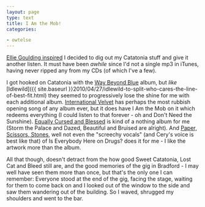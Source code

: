 ```yaml
---
layout: page
type: text
title: I Am the Mob!
categories: 

- owtelse
---
```

[Ellie Goulding inspired](https://twitter.com/atomicules/status/11603631951) I decided to dig out my Catatonia stuff and give it another listen. It must have been _awhile_ since I'd not a single mp3 in iTunes, having never ripped any from my CDs (of which I've a few).

I got hooked on Catatonia with the [Way Beyond Blue](http://en.wikipedia.org/wiki/Way_Beyond_Blue) album, but _like_ [Idlewild]({{ site.baseurl }}2010/04/27/idlewild-to-split-who-cares-the-line-of-best-fit.html) they seemed to progressively lose the shine for me with each additional album. [International Velvet](http://en.wikipedia.org/wiki/International_Velvet_(album)) has perhaps the most rubbish opening song of any album ever, but it does have I Am the Mob on it which redeems everything (I could listen to that forever - oh and Don't Need the Sunshine). [Equally Cursed and Blessed](http://en.wikipedia.org/wiki/Equally_Cursed_and_Blessed) is kind of a nothing album for me (Storm the Palace and Dazed, Beautiful and Bruised are alright). And [Paper, Scissors, Stones](http://en.wikipedia.org/wiki/Paper_Scissors_Stone_(album)), well not even the "screechy vocals" (and Cery's voice is best like that)  of Is Everybody Here on Drugs? does it for me - I like the artwork more than the album.

All that though, doesn't detract from the how good Sweet Catatonia, Lost Cat and Bleed still are, and the good memories of the gig in Bradford - I may well have seen them more than once, but that's the only one I can remember: Everyone stood at the end of the gig, facing the stage, waiting for them to come back on and I looked out of the window to the side and saw them wandering out of the building. So I waved, shrugged my shoulders and went to the bar.



